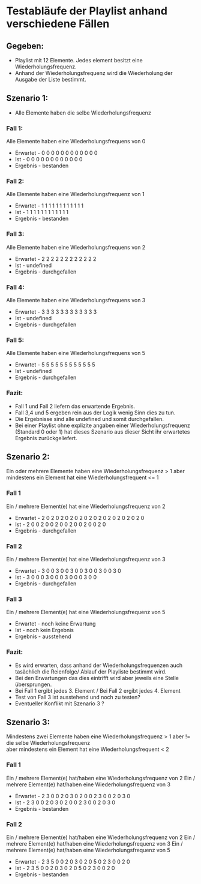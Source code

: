 # Testabläufe der Playlist anhand verschiedene Fällen

## Gegeben:
- Playlist mit 12 Elemente. Jedes element besitzt eine Wiederholungsfrequenz. 
- Anhand der Wiederholungsfrequenz wird die Wiederholung der Ausgabe der Liste bestimmt.

## Szenario 1: 
- Alle Elemente haben die selbe Wiederholungsfrequenz

### Fall 1:
Alle Elemente haben eine Wiederholungsfrequens von 0
- Erwartet	- 0 0 0 0 0 0 0 0 0 0 0 0
- Ist		- 0 0 0 0 0 0 0 0 0 0 0 0
- Ergebnis	- bestanden

### Fall 2:
Alle Elemente haben eine Wiederholungsfrequenz von 1
- Erwartet	- 1 1 1 1 1 1 1 1 1 1 1 1
- Ist		- 1 1 1 1 1 1 1 1 1 1 1 1
- Ergebnis	- bestanden

### Fall 3:
Alle Elemente haben eine Wiederholungsfrequens von 2
- Erwartet	- 2 2 2 2 2 2 2 2 2 2 2 2
- Ist		- undefined
- Ergebnis	- durchgefallen
	
### Fall 4:
Alle Elemente haben eine Wiederholungsfrequens von 3
- Erwartet	- 3 3 3 3 3 3 3 3 3 3 3 3
- Ist		- undefined
- Ergebnis	- durchgefallen

### Fall 5:
Alle Elemente haben eine Wiederholungsfrequens von 5
- Erwartet	- 5 5 5 5 5 5 5 5 5 5 5 5
- Ist		- undefined
- Ergebnis	- durchgefallen

### Fazit:
- Fall 1 und Fall 2 liefern das erwartende Ergebnis.
- Fall 3,4 und 5 ergeben rein aus der Logik wenig Sinn dies zu tun.
- Die Ergebnisse sind alle undefined und somit durchgefallen.
- Bei einer Playlist ohne explizite angaben einer Wiederholungsfrequenz (Standard 0 oder 1) hat dieses Szenario aus dieser Sicht ihr erwartetes Ergebnis zurückgeliefert.

## Szenario 2:
Ein oder mehrere Elemente haben eine Wiederholungsfrequenz  > 1 aber mindestens ein Element hat eine Wiederholungsfrequent <= 1

### Fall 1
Ein / mehrere Element(e) hat eine Wiederholungsfrequenz von 2
- Erwartet	- 2 0 2 0 2 0 2 0 2 0 2 0 2 0 2 0 2 0 2 0 2 0
- Ist		- 2 0 0 2 0 0 2 0 0 2 0 0 2 0 0 2 0
- Ergebnis	- durchgefallen

### Fall 2
Ein / mehrere Element(e) hat eine Wiederholungsfrequenz von 3
- Erwartet	- 3 0 0 3 0 0 3 0 0 3 0 0 3 0 0 3 0
- Ist		- 3 0 0 0 3 0 0 0 3 0 0 0 3 0 0
- Ergebnis	- durchgefallen

### Fall 3
Ein / mehrere Element(e) hat eine Wiederholungsfrequenz von 5
- Erwartet	- noch keine Erwartung
- Ist		- noch kein Ergebnis
- Ergebnis	- ausstehend

### Fazit:
- Es wird erwarten, dass anhand der Wiederholungsfrequenzen auch tasächlich die Reienfolge/ Ablauf der Playliste bestimmt wird.
- Bei den Erwartungen das dies eintrifft wird aber jeweils eine Stelle übersprungen.
- Bei Fall 1 ergibt jedes 3. Element / Bei Fall 2 ergibt jedes 4. Element
- Test von Fall 3 ist ausstehend und noch zu testen?
- Eventueller Konflikt mit Szenario 3 ?

## Szenario 3:
Mindestens zwei Elemente haben eine Wiederholungsfrequenz > 1 aber != die selbe Wiederholungsfrequenz  
aber mindestens ein Element hat eine Wiederholungsfrequent < 2

### Fall 1
Ein / mehrere Element(e) hat/haben eine Wiederholungsfrequenz von 2
Ein / mehrere Element(e) hat/haben eine Wiederholungsfrequenz von 3
- Erwartet	- 2 3 0 0 2 0 3 0 2 0 0 2 3 0 0 2 0 3 0
- Ist		- 2 3 0 0 2 0 3 0 2 0 0 2 3 0 0 2 0 3 0 
- Ergebnis	- bestanden

### Fall 2
Ein / mehrere Element(e) hat/haben eine Wiederholungsfrequenz von 2
Ein / mehrere Element(e) hat/haben eine Wiederholungsfrequenz von 3
Ein / mehrere Element(e) hat/haben eine Wiederholungsfrequenz von 5
- Erwartet	- 2 3 5 0 0 2 0 3 0 2 0 5 0 2 3 0 0 2 0
- Ist		- 2 3 5 0 0 2 0 3 0 2 0 5 0 2 3 0 0 2 0
- Ergebnis	- bestanden  
